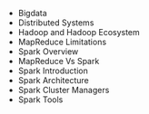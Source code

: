 * Bigdata
* Distributed Systems
* Hadoop and Hadoop Ecosystem
* MapReduce Limitations
* Spark Overview
* MapReduce Vs Spark
* Spark Introduction
* Spark Architecture
* Spark Cluster Managers
* Spark Tools
